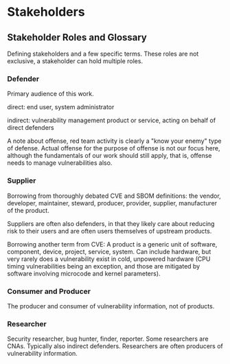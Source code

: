 # Stakeholders

## Stakeholder Roles and Glossary

Defining stakeholders and a few specific terms. These roles are not exclusive, a stakeholder can hold multiple roles.

### Defender

Primary audience of this work.

direct: end user, system administrator

indirect: vulnerability management product or service, acting on behalf of direct defenders

A note about offense, red team activity is clearly a "know your enemy" type of defense. Actual offense for the purpose of offense is not our focus here, although the fundamentals of our work should still apply, that is, offense needs to manage vulnerabilities also.

### Supplier

Borrowing from thoroughly debated CVE and SBOM definitions: the vendor, developer, maintainer, steward, producer, provider, supplier, manufacturer of the product.

Suppliers are often also defenders, in that they likely care about reducing risk to their users and are often users themselves of upstream products.

Borrowing another term from CVE: A product is a generic unit of software, component, device, project, service, system. Can include hardware, but very rarely does a vulnerability exist in cold, unpowered hardware (CPU timing vulnerabilities being an exception, and those are mitigated by software involving microcode and kernel parameters).

### Consumer and Producer

The producer and consumer of vulnerability information, not of products.

### Researcher

Security researcher, bug hunter, finder, reporter. Some researchers are CNAs. Typically also indirect defenders. Researchers are often producers of vulnerability information.
